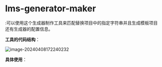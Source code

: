 # lms-generator-maker



:可以使用这个生成器制作工具来匹配替换项目中的指定字符串并且生成模板项目还有生成器的配置信息。



**工具的代码结构**：

![image-20240408172240232](https://service-edu-2000.oss-cn-hangzhou.aliyuncs.com/pic_go_areaimage-20240408172240232.png)





**具体使用**：

